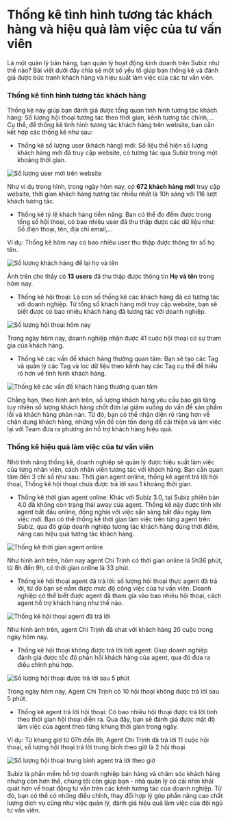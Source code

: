 # Thống kê tình hình tương tác khách hàng và hiệu quả làm việc của tư vấn viên

Là một quản lý bán hàng, bạn quản lý hoạt động kinh doanh trên Subiz như thế nào? Bài viết dưới đây chia sẻ một số yếu tố giúp bạn thống kê và đánh giá được bức tranh khách hàng và hiệu suất làm việc của các tư vấn viên.

### Thống kê tình hình tương tác khách hàng

Thống kê này giúp bạn đánh giá được tổng quan tình hình tương tác khách hàng: Số lượng hội thoại tương tác theo thời gian, kênh tương tác chính,... Cụ thể, để thống kê tình hình tương tác khách hàng trên website, bạn cần kết hợp các thống kê như sau: 

* Thống kê số lượng user \(khách hàng\) mới: Số liệu thể hiện số lượng khách hàng mới đã truy cập website, có tương tác qua Subiz trong một khoảng thời gian.

![S&#x1ED1; l&#x1B0;&#x1EE3;ng user m&#x1EDB;i tr&#xEA;n website](../.gitbook/assets/so-luong-user-moi-tren-website.png)

Như ví dụ trong hình, trong ngày hôm nay, có **672 khách hàng mới** truy cập website, thời gian khách hàng tương tác nhiều nhất là 10h sáng với 116 lượt khách tương tác.

* Thống kê tỷ lệ khách hàng tiềm năng: Bạn có thể đo đếm được trong tổng số hội thoại, có bao nhiêu user đã thu thập được các dữ liệu như: Số điện thoại, tên, địa chỉ email,... 

Ví dụ: Thống kê hôm nay có bao nhiêu user thu thập được thông tin số họ tên.

![S&#x1ED1; l&#x1B0;&#x1EE3;ng kh&#xE1;ch h&#xE0;ng &#x111;&#x1EC3; l&#x1EA1;i h&#x1ECD; v&#xE0; t&#xEA;n](../.gitbook/assets/so-luong-khach-hang-de-lai-ho-ten.png)

Ảnh trên cho thấy có **13 users** đã thu thập được thông tin **Họ và tên** trong hôm nay.

* Thống kê hội thoại: Là con số thống kê các khách hàng đã có tương tác với doanh nghiệp. Từ tổng số khách hàng mới truy cập website, bạn sẽ biết được có bao nhiêu khách hàng đã tương tác với doanh nghiệp.

![S&#x1ED1; l&#x1B0;&#x1EE3;ng h&#x1ED9;i tho&#x1EA1;i h&#xF4;m nay](../.gitbook/assets/thong-ke-hoi-thoai-hom-nay.png)

Trong ngày hôm nay, doanh nghiệp nhận được 41 cuộc hội thoại có sự tham gia của khách hàng.

* Thống kê các vấn đề khách hàng thường quan tâm: Bạn sẽ tạo các Tag và quản lý các Tag và lọc dữ liệu theo kênh hay các Tag cụ thể để hiểu rõ hơn về tình hình khách hàng.

![Th&#x1ED1;ng k&#xEA; c&#xE1;c v&#x1EA5;n &#x111;&#x1EC1; kh&#xE1;ch h&#xE0;ng th&#x1B0;&#x1EDD;ng quan t&#xE2;m](../.gitbook/assets/hoi-thoai-duoc-gan-tagpng.png)

Chẳng hạn, theo hình ảnh trên, số lượng khách hàng yêu cầu báo giá tăng tuy nhiên số lượng khách hàng chốt đơn lại giảm xuống do vấn đề sản phẩm lỗi và khách hàng phàn nàn. Từ đó, bạn có thể nhận diện rõ ràng hơn về chân dung khách hàng, những vấn đề còn tồn đọng để cải thiện và làm việc lại với Team đưa ra phương án hỗ trợ khách hàng hiệu quả.

### Thống kê hiệu quả làm việc của tư vấn viên

Nhờ tính năng thống kê, doanh nghiệp sẽ quản lý được hiệu suất làm việc của từng nhân viên, cách nhân viên tương tác với khách hàng. Bạn cần quan tâm đến 3 chỉ số như sau: Thời gian agent online, thống kê agent trả lời hội thoại, Thống kê hội thoại chưa được trả lời sau 1 khoảng thời gian. 

* Thống kê thời gian agent online: Khác với Subiz 3.0, tại Subiz phiên bản 4.0 đã không còn trạng thái away của agent. Thống kê này được tính khi agent bắt đầu online, đồng nghĩa với việc sẵn sàng bắt đầu ngày làm việc mới. Bạn có thể thống kê thời gian làm việc trên từng agent trên Subiz, qua đó giúp doanh nghiệp tương tác khách hàng đúng thời điểm, nâng cao hiệu quả tương tác khách hàng.

![Th&#x1ED1;ng k&#xEA; th&#x1EDD;i gian agent online](../.gitbook/assets/thoi-gian-lam-viec-cua-agent.png)

Như hình ảnh trên, hôm nay agent Chi Trịnh có thời gian online là 5h36 phút, từ 8h đến 9h, có thời gian online là 33 phút. 

* Thống kê hội thoại agent đã trả lời: số lượng hội thoại thực agent đã trả lời, từ đó bạn sẽ nắm được mức độ công việc của tư vấn viên. Doanh nghiệp có thể biết được agent đã tham gia vào bao nhiêu hội thoại, cách agent hỗ trợ khách hàng như thế nào.

![Th&#x1ED1;ng k&#xEA; h&#x1ED9;i tho&#x1EA1;i agent &#x111;&#xE3; tr&#x1EA3; l&#x1EDD;i](../.gitbook/assets/sl-hoi-thoai-cua-agent-chitrinhpng.png)

Như hình ảnh trên, agent Chi Trịnh đã chat với khách hàng 20 cuộc trong ngày hôm nay. 

* Thống kê hội thoại không được trả lời bởi agent: Giúp doanh nghiệp đánh giá được tốc độ phản hồi khách hàng của agent, qua đó đưa ra điều chỉnh phù hợp.

![S&#x1ED1; l&#x1B0;&#x1EE3;ng h&#x1ED9;i tho&#x1EA1;i &#x111;&#x1B0;&#x1EE3;c tr&#x1EA3; l&#x1EDD;i sau 5 ph&#xFA;t](../.gitbook/assets/sl-hoi-thoai-tra-loi-sau-5-phut.png)

Trong ngày hôm nay, Agent Chi Trịnh có 10 hội thoại không được trả lời sau 5 phút. 

* Thống kê agent trả lời hội thoại: Có bao nhiêu hội thoại được trả lời tính theo thời gian hội thoại diễn ra. Qua đây, bạn sẽ đánh giá được mật độ làm việc của agent theo từng khung thời gian trong ngày.

Ví dụ: Từ khung giờ từ 07h đến 8h, Agent Chi Trịnh đã trả lời 11 cuộc hội thoại, số lượng hội thoại trả lời trung bình theo giờ là 2 hội thoại.

![S&#x1ED1; l&#x1B0;&#x1EE3;ng h&#x1ED9;i tho&#x1EA1;i trung b&#xEC;nh agent tr&#x1EA3; l&#x1EDD;i theo gi&#x1EDD;](../.gitbook/assets/sl-hoi-thoai-agent-tra-loipng.png)

Subiz là phần mềm hỗ trợ doanh nghiệp bán hàng và chăm sóc khách hàng nhưng còn hơn thế, chúng tôi còn giúp bạn - nhà quản lý có cái nhìn khái quát hơn về hoạt động tư vấn trên các kênh tương tác của doanh nghiệp. Từ đó, bạn có thể có những điều chỉnh, thay đổi hợp lý góp phần nâng cao chất lượng dịch vụ cũng như việc quản lý, đánh giá hiệu quả làm việc của đội ngũ tư vấn viên.


